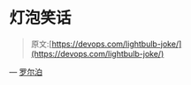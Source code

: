# 灯泡笑话

> 原文:[https://devops.com/lightbulb-joke/](https://devops.com/lightbulb-joke/)

— [罗尔泊](https://devops.com/author/breselman/)